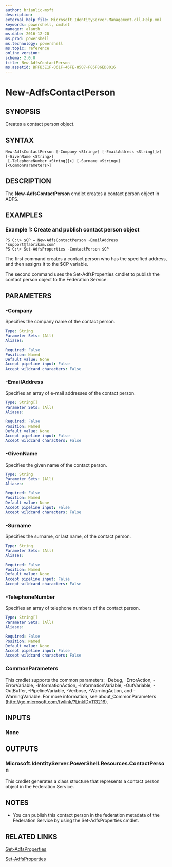 ```yaml
---
author: brianlic-msft
description: 
external help file: Microsoft.IdentityServer.Management.dll-Help.xml
keywords: powershell, cmdlet
manager: alanth
ms.date: 2016-12-20
ms.prod: powershell
ms.technology: powershell
ms.topic: reference
online version: 
schema: 2.0.0
title: New-AdfsContactPerson
ms.assetid: BFFB3E1F-061F-46FE-8507-F85F86ED8016
---
```


# New-AdfsContactPerson

## SYNOPSIS
Creates a contact person object.

## SYNTAX

```
New-AdfsContactPerson [-Company <String>] [-EmailAddress <String[]>] [-GivenName <String>]
 [-TelephoneNumber <String[]>] [-Surname <String>] [<CommonParameters>]
```

## DESCRIPTION
The **New-AdfsContactPerson** cmdlet creates a contact person object in ADFS.

## EXAMPLES

### Example 1: Create and publish contact person object
```
PS C:\> $CP = New-AdfsContactPerson -EmailAddress "support@fabrikam.com"
PS C:\> Set-AdfsProperties -ContactPerson $CP
```

The first command creates a contact person who has the specified address, and then assigns it to the $CP variable.

The second command uses the Set-AdfsProperties cmdlet to publish the contact person object to the Federation Service.

## PARAMETERS

### -Company
Specifies the company name of the contact person.

```yaml
Type: String
Parameter Sets: (All)
Aliases: 

Required: False
Position: Named
Default value: None
Accept pipeline input: False
Accept wildcard characters: False
```

### -EmailAddress
Specifies an array of e-mail addresses of the contact person.

```yaml
Type: String[]
Parameter Sets: (All)
Aliases: 

Required: False
Position: Named
Default value: None
Accept pipeline input: False
Accept wildcard characters: False
```

### -GivenName
Specifies the given name of the contact person.

```yaml
Type: String
Parameter Sets: (All)
Aliases: 

Required: False
Position: Named
Default value: None
Accept pipeline input: False
Accept wildcard characters: False
```

### -Surname
Specifies the surname, or last name, of the contact person.

```yaml
Type: String
Parameter Sets: (All)
Aliases: 

Required: False
Position: Named
Default value: None
Accept pipeline input: False
Accept wildcard characters: False
```

### -TelephoneNumber
Specifies an array of telephone numbers of the contact person.

```yaml
Type: String[]
Parameter Sets: (All)
Aliases: 

Required: False
Position: Named
Default value: None
Accept pipeline input: False
Accept wildcard characters: False
```

### CommonParameters
This cmdlet supports the common parameters: -Debug, -ErrorAction, -ErrorVariable, -InformationAction, -InformationVariable, -OutVariable, -OutBuffer, -PipelineVariable, -Verbose, -WarningAction, and -WarningVariable. For more information, see about_CommonParameters (http://go.microsoft.com/fwlink/?LinkID=113216).

## INPUTS

### None

## OUTPUTS

### Microsoft.IdentityServer.PowerShell.Resources.ContactPerson
This cmdlet generates a class structure that represents a contact person object in the Federation Service.

## NOTES
* You can publish this contact person in the federation metadata of the Federation Service by using the Set-AdfsProperties cmdlet.

## RELATED LINKS

[Get-AdfsProperties](./Get-AdfsProperties.md)

[Set-AdfsProperties](./Set-AdfsProperties.md)

